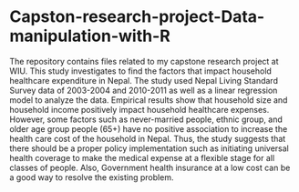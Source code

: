 # Capston-research-project-Data-manipulation-with-R
The repository contains files related to my capstone research project at WIU. This study investigates to find the factors that impact household healthcare expenditure in Nepal. The study used Nepal Living Standard Survey data of 2003-2004 and 2010-2011 as well as a linear regression model to analyze the data. Empirical results show that household size and household income positively impact household healthcare expenses. However, some factors such as never-married people, ethnic group, and older age group people (65+) have no positive association to increase the health care cost of the household in Nepal. Thus, the study suggests that there should be a proper policy implementation such as initiating universal health coverage to make the medical expense at a flexible stage for all classes of people.  Also, Government health insurance at a low cost can be a good way to resolve the existing problem.
